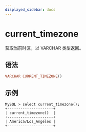 ```yaml
---
displayed_sidebar: docs
---
```


# current_timezone



获取当前时区，以 VARCHAR 类型返回。

## 语法

```Haskell
VARCHAR CURRENT_TIMEZONE()
```

## 示例

```Plain Text
MySQL > select current_timezone();
+---------------------+
| current_timezone()  |
+---------------------+
| America/Los_Angeles |
+---------------------+
```